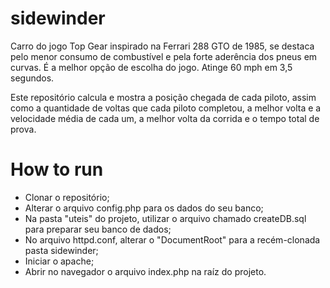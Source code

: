 # sidewinder
Carro do jogo Top Gear inspirado na Ferrari 288 GTO de 1985, se destaca pelo menor consumo de combustível e pela forte aderência dos pneus em curvas. É a melhor opção de escolha do jogo. Atinge 60 mph em 3,5 segundos.

Este repositório calcula e mostra a posição chegada de cada piloto, assim como a quantidade de voltas que cada piloto completou, a melhor volta e a velocidade média de cada um, a melhor volta da corrida e o tempo total de prova.

# How to run

- Clonar o repositório;
- Alterar o arquivo config.php para os dados do seu banco;
- Na pasta "uteis" do projeto, utilizar o arquivo chamado createDB.sql para preparar seu banco de dados;
- No arquivo httpd.conf, alterar o "DocumentRoot" para a recém-clonada pasta sidewinder;
- Iniciar o apache;
- Abrir no navegador o arquivo index.php na raíz do projeto.